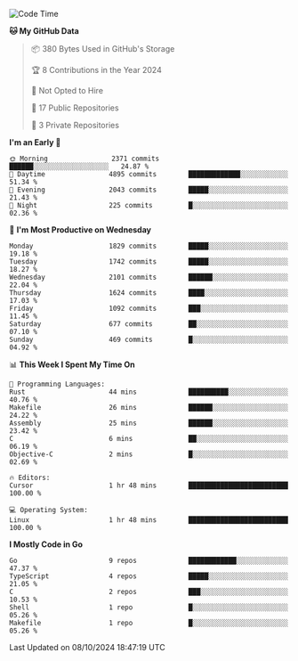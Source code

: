 <!--START_SECTION:waka-->
![Code Time](http://img.shields.io/badge/Code%20Time-878%20hrs%2035%20mins-blue)

**🐱 My GitHub Data** 

> 📦 380 Bytes Used in GitHub's Storage 
 > 
> 🏆 8 Contributions in the Year 2024
 > 
> 🚫 Not Opted to Hire
 > 
> 📜 17 Public Repositories 
 > 
> 🔑 3 Private Repositories 
 > 
**I'm an Early 🐤** 

```text
🌞 Morning                2371 commits        ██████░░░░░░░░░░░░░░░░░░░   24.87 % 
🌆 Daytime                4895 commits        █████████████░░░░░░░░░░░░   51.34 % 
🌃 Evening                2043 commits        █████░░░░░░░░░░░░░░░░░░░░   21.43 % 
🌙 Night                  225 commits         █░░░░░░░░░░░░░░░░░░░░░░░░   02.36 % 
```
📅 **I'm Most Productive on Wednesday** 

```text
Monday                   1829 commits        █████░░░░░░░░░░░░░░░░░░░░   19.18 % 
Tuesday                  1742 commits        █████░░░░░░░░░░░░░░░░░░░░   18.27 % 
Wednesday                2101 commits        ██████░░░░░░░░░░░░░░░░░░░   22.04 % 
Thursday                 1624 commits        ████░░░░░░░░░░░░░░░░░░░░░   17.03 % 
Friday                   1092 commits        ███░░░░░░░░░░░░░░░░░░░░░░   11.45 % 
Saturday                 677 commits         ██░░░░░░░░░░░░░░░░░░░░░░░   07.10 % 
Sunday                   469 commits         █░░░░░░░░░░░░░░░░░░░░░░░░   04.92 % 
```


📊 **This Week I Spent My Time On** 

```text
💬 Programming Languages: 
Rust                     44 mins             ██████████░░░░░░░░░░░░░░░   40.76 % 
Makefile                 26 mins             ██████░░░░░░░░░░░░░░░░░░░   24.22 % 
Assembly                 25 mins             ██████░░░░░░░░░░░░░░░░░░░   23.42 % 
C                        6 mins              ██░░░░░░░░░░░░░░░░░░░░░░░   06.19 % 
Objective-C              2 mins              █░░░░░░░░░░░░░░░░░░░░░░░░   02.69 % 

🔥 Editors: 
Cursor                   1 hr 48 mins        █████████████████████████   100.00 % 

💻 Operating System: 
Linux                    1 hr 48 mins        █████████████████████████   100.00 % 
```

**I Mostly Code in Go** 

```text
Go                       9 repos             ████████████░░░░░░░░░░░░░   47.37 % 
TypeScript               4 repos             █████░░░░░░░░░░░░░░░░░░░░   21.05 % 
C                        2 repos             ███░░░░░░░░░░░░░░░░░░░░░░   10.53 % 
Shell                    1 repo              █░░░░░░░░░░░░░░░░░░░░░░░░   05.26 % 
Makefile                 1 repo              █░░░░░░░░░░░░░░░░░░░░░░░░   05.26 % 
```




 Last Updated on 08/10/2024 18:47:19 UTC
<!--END_SECTION:waka-->
